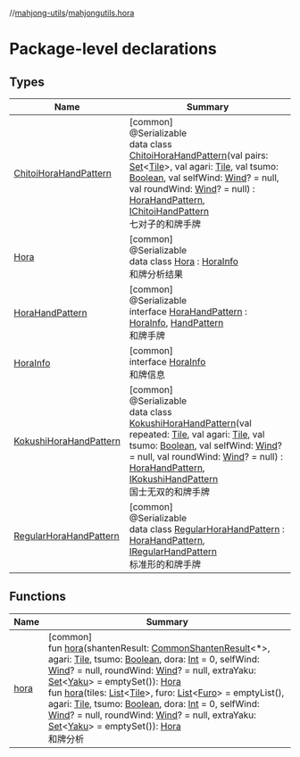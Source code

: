 //[mahjong-utils](../../index.md)/[mahjongutils.hora](index.md)

# Package-level declarations

## Types

| Name | Summary |
|---|---|
| [ChitoiHoraHandPattern](-chitoi-hora-hand-pattern/index.md) | [common]<br>@Serializable<br>data class [ChitoiHoraHandPattern](-chitoi-hora-hand-pattern/index.md)(val pairs: [Set](https://kotlinlang.org/api/latest/jvm/stdlib/kotlin.collections/-set/index.html)&lt;[Tile](../mahjongutils.models/-tile/index.md)&gt;, val agari: [Tile](../mahjongutils.models/-tile/index.md), val tsumo: [Boolean](https://kotlinlang.org/api/latest/jvm/stdlib/kotlin/-boolean/index.html), val selfWind: [Wind](../mahjongutils.models/-wind/index.md)? = null, val roundWind: [Wind](../mahjongutils.models/-wind/index.md)? = null) : [HoraHandPattern](-hora-hand-pattern/index.md), [IChitoiHandPattern](../mahjongutils.models.hand/-i-chitoi-hand-pattern/index.md)<br>七对子的和牌手牌 |
| [Hora](-hora/index.md) | [common]<br>@Serializable<br>data class [Hora](-hora/index.md) : [HoraInfo](-hora-info/index.md)<br>和牌分析结果 |
| [HoraHandPattern](-hora-hand-pattern/index.md) | [common]<br>@Serializable<br>interface [HoraHandPattern](-hora-hand-pattern/index.md) : [HoraInfo](-hora-info/index.md), [HandPattern](../mahjongutils.models.hand/-hand-pattern/index.md)<br>和牌手牌 |
| [HoraInfo](-hora-info/index.md) | [common]<br>interface [HoraInfo](-hora-info/index.md)<br>和牌信息 |
| [KokushiHoraHandPattern](-kokushi-hora-hand-pattern/index.md) | [common]<br>@Serializable<br>data class [KokushiHoraHandPattern](-kokushi-hora-hand-pattern/index.md)(val repeated: [Tile](../mahjongutils.models/-tile/index.md), val agari: [Tile](../mahjongutils.models/-tile/index.md), val tsumo: [Boolean](https://kotlinlang.org/api/latest/jvm/stdlib/kotlin/-boolean/index.html), val selfWind: [Wind](../mahjongutils.models/-wind/index.md)? = null, val roundWind: [Wind](../mahjongutils.models/-wind/index.md)? = null) : [HoraHandPattern](-hora-hand-pattern/index.md), [IKokushiHandPattern](../mahjongutils.models.hand/-i-kokushi-hand-pattern/index.md)<br>国士无双的和牌手牌 |
| [RegularHoraHandPattern](-regular-hora-hand-pattern/index.md) | [common]<br>@Serializable<br>data class [RegularHoraHandPattern](-regular-hora-hand-pattern/index.md) : [HoraHandPattern](-hora-hand-pattern/index.md), [IRegularHandPattern](../mahjongutils.models.hand/-i-regular-hand-pattern/index.md)<br>标准形的和牌手牌 |

## Functions

| Name | Summary |
|---|---|
| [hora](hora.md) | [common]<br>fun [hora](hora.md)(shantenResult: [CommonShantenResult](../mahjongutils.shanten/-common-shanten-result/index.md)&lt;*&gt;, agari: [Tile](../mahjongutils.models/-tile/index.md), tsumo: [Boolean](https://kotlinlang.org/api/latest/jvm/stdlib/kotlin/-boolean/index.html), dora: [Int](https://kotlinlang.org/api/latest/jvm/stdlib/kotlin/-int/index.html) = 0, selfWind: [Wind](../mahjongutils.models/-wind/index.md)? = null, roundWind: [Wind](../mahjongutils.models/-wind/index.md)? = null, extraYaku: [Set](https://kotlinlang.org/api/latest/jvm/stdlib/kotlin.collections/-set/index.html)&lt;[Yaku](../mahjongutils.yaku/-yaku/index.md)&gt; = emptySet()): [Hora](-hora/index.md)<br>fun [hora](hora.md)(tiles: [List](https://kotlinlang.org/api/latest/jvm/stdlib/kotlin.collections/-list/index.html)&lt;[Tile](../mahjongutils.models/-tile/index.md)&gt;, furo: [List](https://kotlinlang.org/api/latest/jvm/stdlib/kotlin.collections/-list/index.html)&lt;[Furo](../mahjongutils.models/-furo/index.md)&gt; = emptyList(), agari: [Tile](../mahjongutils.models/-tile/index.md), tsumo: [Boolean](https://kotlinlang.org/api/latest/jvm/stdlib/kotlin/-boolean/index.html), dora: [Int](https://kotlinlang.org/api/latest/jvm/stdlib/kotlin/-int/index.html) = 0, selfWind: [Wind](../mahjongutils.models/-wind/index.md)? = null, roundWind: [Wind](../mahjongutils.models/-wind/index.md)? = null, extraYaku: [Set](https://kotlinlang.org/api/latest/jvm/stdlib/kotlin.collections/-set/index.html)&lt;[Yaku](../mahjongutils.yaku/-yaku/index.md)&gt; = emptySet()): [Hora](-hora/index.md)<br>和牌分析 |
